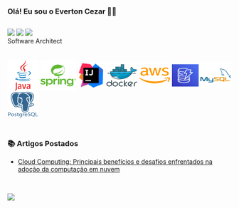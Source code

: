### Olá! Eu sou o Everton Cezar 🙋‍♂️
##
<div>
 <img src="https://img.shields.io/website?label=EvertonCezarTech&style=for-the-badge&url=https://www.youtube.com/@EvertonCezarTech" target="_blank">
  <a href="https://www.youtube.com/@EvertonCezarTech" target="_blank"><img src="https://img.shields.io/badge/YouTube-FF0000?style=for-the-badge&logo=youtube&logoColor=white" target="_blank"></a>
  <a href="https://www.linkedin.com/in/evertoncezargoncalves/" target="_blank"><img src="https://img.shields.io/badge/-LinkedIn-%230077B5?style=for-the-badge&logo=linkedin&logoColor=white" target="_blank"></a> 
</div>
Software Architect

<div> <br/><br/>
<img  align="center" alt="Java" height="70" width="70" src="https://raw.githubusercontent.com/devicons/devicon/master/icons/java/java-original-wordmark.svg">
<img  align="center" alt="Spring" height="70" width="80" src="https://raw.githubusercontent.com/devicons/devicon/master/icons/spring/spring-original-wordmark.svg">
<img  align="center" alt="Intellij" height="60" width="60" src="https://raw.githubusercontent.com/devicons/devicon/master/icons/intellij/intellij-original.svg">
<img  align="center" alt="Docker" height="60" width="70" src="https://raw.githubusercontent.com/devicons/devicon/master/icons/docker/docker-original-wordmark.svg">
<img  align="center" alt="AWS" height="60" width="70" src="https://raw.githubusercontent.com/devicons/devicon/master/icons/amazonwebservices/amazonwebservices-plain-wordmark.svg">
<img  align="center" alt="DynamoDB" height="50" width="60" src="https://raw.githubusercontent.com/devicons/devicon/master/icons/dynamodb/dynamodb-original.svg">
<img  align="center" alt="DynamoDB" height="60" width="70" src="https://raw.githubusercontent.com/devicons/devicon/master/icons/mysql/mysql-original-wordmark.svg">
<img  align="center" alt="DynamoDB" height="60" width="70" src="https://raw.githubusercontent.com/devicons/devicon/master/icons/postgresql/postgresql-plain-wordmark.svg">
</div><br/>

##

### 📚 Artigos Postados

* <a href="https://dev.to/evertoncezartech/cloud-computing-principais-beneficios-e-desafios-enfrentados-na-adocao-da-computacao-em-nuvem-1184">Cloud Computing: Principais benefícios e desafios enfrentados na adoção da computação em nuvem </a> <br>

##

<div style="display: inline_block"><br/>
    <a href="https://github.com/EvertonCezarTech">
    <img height="180em" src="https://github-readme-stats.vercel.app/api?username=EvertonCezarTech&show_icons=true&theme=tokyonight">
<!--     <img height="180em" src="https://github-readme-stats.vercel.app/api/top-langs/?username=EvertonCezarTech&layout=compact"> </a> -->
</div>



